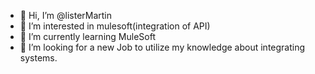 - 👋 Hi, I’m @listerMartin
- 👀 I’m interested in mulesoft(integration of API)
- 🌱 I’m currently learning MuleSoft
- 💞️ I’m looking for a new Job to utilize my knowledge about integrating systems.

<!---
listerMartin/listerMartin is a ✨ special ✨ repository because its `README.md` (this file) appears on your GitHub profile.
You can click the Preview link to take a look at your changes.
--->
